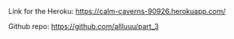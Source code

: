 Link for the Heroku: 
https://calm-caverns-90926.herokuapp.com/

Github repo: 
https://github.com/allluuu/part_3


